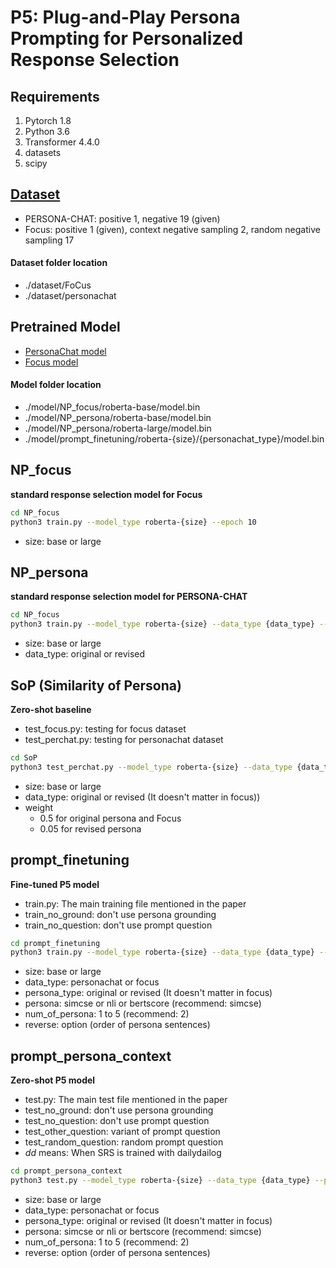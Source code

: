 # P5: Plug-and-Play Persona Prompting for Personalized Response Selection

## Requirements
1. Pytorch 1.8
2. Python 3.6
3. Transformer 4.4.0
4. datasets
5. scipy

## [Dataset](http://naver.me/xHnBDXO3)
- PERSONA-CHAT: positive 1, negative 19 (given)
- Focus: positive 1 (given), context negative sampling 2, random negative sampling 17

#### Dataset folder location
- ./dataset/FoCus
- ./dataset/personachat

## Pretrained Model
- [PersonaChat model]()
- [Focus model]()

#### Model folder location
- ./model/NP_focus/roberta-base/model.bin
- ./model/NP_persona/roberta-base/model.bin
- ./model/NP_persona/roberta-large/model.bin
- ./model/prompt_finetuning/roberta-{size}/{personachat_type}/model.bin

## NP_focus
**standard response selection model for Focus**

```bash
cd NP_focus
python3 train.py --model_type roberta-{size} --epoch 10
```
- size: base or large

## NP_persona
**standard response selection model for PERSONA-CHAT**

```bash
cd NP_focus
python3 train.py --model_type roberta-{size} --data_type {data_type} --epoch 10
```
- size: base or large
- data_type: original or revised

## SoP (Similarity of Persona)
**Zero-shot baseline**
- test_focus.py: testing for focus dataset
- test_perchat.py: testing for personachat dataset

```bash
cd SoP
python3 test_perchat.py --model_type roberta-{size} --data_type {data_type} --persona simcse --weight {weight} --agg max
```
- size: base or large
- data_type: original or revised (It doesn't matter in focus))
- weight
    - 0.5 for original persona and Focus
    - 0.05 for revised persona

## prompt_finetuning
**Fine-tuned P5 model**
- train.py: The main training file mentioned in the paper
- train_no_ground: don't use persona grounding
- train_no_question: don't use prompt question

```bash
cd prompt_finetuning
python3 train.py --model_type roberta-{size} --data_type {data_type} --persona_type {persona_type} --persona {persona} --num_of_persona {num_of_persona} --reverse
```
- size: base or large
- data_type: personachat or focus
- persona_type: original or revised (It doesn't matter in focus)
- persona: simcse or nli or bertscore (recommend: simcse)
- num_of_persona: 1 to 5  (recommend: 2)
- reverse: option (order of persona sentences)

## prompt_persona_context
**Zero-shot P5 model**
- test.py: The main test file mentioned in the paper
- test_no_ground: don't use persona grounding
- test_no_question: don't use prompt question
- test_other_question: variant of prompt question
- test_random_question: random prompt question
- *dd* means: When SRS is trained with dailydailog

```bash
cd prompt_persona_context
python3 test.py --model_type roberta-{size} --data_type {data_type} --persona_type {persona_type} --persona {persona} --num_of_persona {num_of_persona} --reverse
```
- size: base or large
- data_type: personachat or focus
- persona_type: original or revised (It doesn't matter in focus)
- persona: simcse or nli or bertscore (recommend: simcse)
- num_of_persona: 1 to 5  (recommend: 2)
- reverse: option (order of persona sentences)
